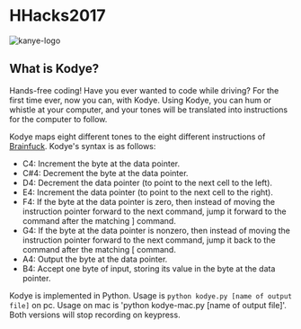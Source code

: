 # HHacks2017

![kanye-logo](https://user-images.githubusercontent.com/26828467/31050514-0586d2fc-a61a-11e7-9ea7-34bccde69576.png)

## What is Kodye?

Hands-free coding! Have you ever wanted to code while driving? For the first time ever, now you can, with Kodye. Using Kodye, you can hum or whistle at your computer, and your tones will be translated into instructions for the computer to follow.

Kodye maps eight different tones to the eight different instructions of [Brainfuck](https://en.wikipedia.org/wiki/Brainfuck). Kodye's syntax is as follows:

* C4: Increment the byte at the data pointer.
* C#4: Decrement the byte at the data pointer.
* D4: Decrement the data pointer (to point to the next cell to the left).
* E4: Increment the data pointer (to point to the next cell to the right).
* F4: If the byte at the data pointer is zero, then instead of moving the instruction pointer forward to the next command, jump it forward to the command after the matching ] command.
* G4: If the byte at the data pointer is nonzero, then instead of moving the instruction pointer forward to the next command, jump it back to the command after the matching [ command.
* A4: Output the byte at the data pointer.
* B4: Accept one byte of input, storing its value in the byte at the data pointer.

Kodye is implemented in Python. Usage is `python kodye.py [name of output file]` on pc. Usage on mac is 'python kodye-mac.py [name of output file]'. Both versions will stop recording on keypress.
